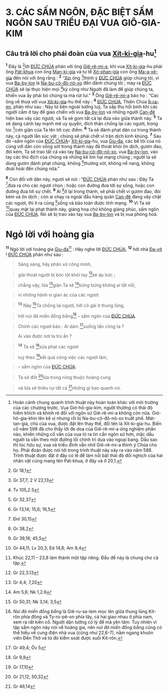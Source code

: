 # 3. CÁC SẤM NGÔN, ĐẶC BIỆT SẤM NGÔN SAU TRIỀU ĐẠI VUA GIÔ-GIA-KIM

## Câu trả lời cho phái đoàn của vua [Xít-ki-gia]()-hu[^1]
<sup><b>1</b></sup> Đây là [^1*]lời [ĐỨC CHÚA]() phán với ông [Giê-rê-mi-a](), khi vua [Xít-ki-gia]()-hu phái ông [Pát-khua]() con ông [Man-ki-gia]() và tư tế [Xơ-phan-gia]() con ông [Ma-a-xê-gia]() đến nói với ông rằng : <sup><b>2</b></sup> “[Xin]() ông [^2*]thỉnh ý [ĐỨC CHÚA]() giúp chúng tôi, vì vua [Ba-by-lon]() là [Na-bu-cô-đô-nô-xo]() đến đánh chúng tôi ; may ra [ĐỨC CHÚA]() sẽ lại thực hiện mọi [^3*]kỳ công như Người đã làm để giúp chúng ta, khiến vua ấy phải bỏ chúng ta mà rút lui.” <sup><b>3</b></sup> Ông [Giê-rê-mi-a]() bảo họ : “Các ông về thưa với vua [Xít-ki-gia]()-hu thế này : <sup><b>4</b></sup> [ĐỨC CHÚA](), Thiên Chúa [Ít-ra-en](), phán như sau : Này từ bên ngoài tường luỹ, Ta sắp thu hồi binh khí các người cầm ở tay để giao chiến với vua [Ba-by-lon]() và những người [Can-đê]() hiện bao vây các ngươi, và Ta sẽ gom tất cả lại đưa vào giữa thành này. <sup><b>5</b></sup> Ta sẽ dang cánh tay mạnh mẽ uy quyền, đích thân chống lại các ngươi, trong lúc [^4*]cơn giận của Ta lên tới cực điểm. <sup><b>6</b></sup> Ta sẽ đánh phạt dân cư trong thành này, cả người lẫn súc vật ; chúng sẽ phải chết vì trận dịch kinh khủng. <sup><b>7</b></sup> Sau đó –sấm ngôn của [ĐỨC CHÚA]()– [Xít-ki-gia]()-hu, vua [Giu-đa](), các bề tôi của nó cùng với dân còn sống sót trong thành này đã thoát khỏi ôn dịch, gươm đao, đói kém, Ta sẽ trao tất cả vào tay [Na-bu-cô-đô-nô-xo](), vua [Ba-by-lon](), vào tay các thù địch của chúng và những kẻ tìm hại mạng chúng ; người ta sẽ dùng gươm đánh phạt chúng, không [^5*]thương xót, không nể nang, không đoái hoài đến chúng nữa.”

<sup><b>8</b></sup> Còn đối với dân này, ngươi sẽ nói : “[ĐỨC CHÚA]() phán như sau : Đây Ta [^6*]đưa ra cho các ngươi chọn : hoặc con đường đưa tới sự sống, hoặc con đường đưa tới sự chết. <sup><b>9</b></sup> Ai [^7*]ở lại trong thành, sẽ phải chết vì gươm đao, đói kém và ôn dịch ; còn ai chạy ra ngoài đầu hàng quân [Can-đê]() đang vây chặt các ngươi, thì ít ra cũng [^8*]sống và bảo toàn được tính mạng. <sup><b>10</b></sup> Vì Ta sẽ [^9*]quay mặt lại phạt thành này, giáng hoạ chứ không giáng phúc, sấm ngôn của [ĐỨC CHÚA](). Nó sẽ bị trao vào tay vua [Ba-by-lon]() và bị vua phóng hoả.


# Ngỏ lời với hoàng gia
<sup><b>11</b></sup> Ngỏ lời với hoàng gia [Giu-đa]()[^2] : Hãy nghe lời [ĐỨC CHÚA](), <sup><b>12</b></sup> hỡi nhà [Đa-vít]() ! [ĐỨC CHÚA]() phán như sau :


> Sáng sáng, hãy phân xử công minh,
>


> giải thoát người bị bóc lột khỏi tay [^10*]kẻ áp bức ;
>


> chẳng vậy, lửa [^11*]giận Ta sẽ [^12*]bừng bừng không ai tắt nổi,
>


> vì những hành vi gian ác của các ngươi.
>


> <sup><b>13</b></sup> Này [^13*]Ta chống lại ngươi, hỡi cô gái ở thung lũng,
>


> hỡi núi đá miền đồng bằng[^3] – sấm ngôn của [ĐỨC CHÚA]().
>


> Chính các ngươi bảo : Ai dám [^14*]xuống tấn công ta ?
>


> Ai vào được nơi ta trú ẩn ?
>


> <sup><b>14</b></sup> Ta sẽ [^15*]sửa phạt các ngươi
>


> tuỳ theo [^16*]kết quả công việc các ngươi làm,
>


> – sấm ngôn của [ĐỨC CHÚA]().
>


> Ta sẽ đốt [^17*]lửa trong rừng thuộc hoàng cung
>


> và lửa sẽ thiêu rụi tất cả [^18*]những gì bao quanh nó.
>

[^1]: Hoàn cảnh chung quanh trình thuật này hoàn toàn khác với môi trường của các chương trước. Vua Giơ-hô-gia-kim, người thường có thái độ hiềm khích và khinh rẻ đối với ngôn sứ Giê-rê-mi-a không còn nữa. Giơ-hô-gia-khin lên kế vị nhưng rồi bị Na-bu-cô-đô-nô-xo truất phế. Mát-tan-gia, chú của vua, được đặt lên thay thế, đổi tên là Xít-ki-gia-hu. Biến cố năm 598 đã cho thấy lời đe doạ của Giê-rê-mi-a ứng nghiệm phần nào, khiến những cố vấn của vua tỏ ra tin cẩn ngôn sứ hơn, mặc dầu người ta vẫn theo một đường lối chính trị dựa vào ngoại bang. Dầu sao thì lúc hữu sự, vua và triều đình vẫn nhờ Giê-rê-mi-a thỉnh ý Chúa cho họ. Phái đoàn được nói tới trong trình thuật này xảy ra vào năm 588. Trình thuật được đặt ở đây có lẽ để làm nổi bật thái độ đối nghịch của hai nhân vật cùng mang tên Pát-khua, ở đây và ở 20,1.
[^2]: Khúc 22,11 – 23,8 làm thành một tập riêng. Đầu đề này là chung cho cả tập.
[^3]: *Núi đá miền đồng bằng* là Giê-ru-sa-lem mọc lên giữa thung lũng Kít-rôn phía đông và Ty-ro-pê-on phía tây, cả hai giao nhau ở phía nam, xem ra rất kiên cố. Người dân tưởng có lý để mà yên tâm. Tuy nhiên vì tập sấm ngôn này nói về hoàng gia, nên *núi đá miền đồng bằng* cũng có thể hiểu về cung điện nhà vua (cũng như 22,6-7), nằm ngang khuôn viên Đền Thờ và từ đó kiểm soát được suối Kít-rôn.
[^1*]: Gr 18,1
[^2*]: Gr 37,7; 2 V 22,13
[^3*]: Tv 105,2.5
[^4*]: Gr 32,37
[^5*]: Gr 13,14; 15,6; 16,5
[^6*]: Đnl 30,15
[^7*]: Gr 38,2
[^8*]: Gr 39,18; 45,5
[^9*]: Gr 44,11; Lv 20,3; Ed 14,8; Am 9,4
[^10*]: Gr 22,3.13
[^11*]: Gr 4,4; 7,20
[^12*]: Am 5,6; Nk 1,2.6
[^13*]: Gr 50,31; Nk 3,14; 3,5
[^14*]: Gr 49,4; Ôv 5
[^15*]: Gr 9,8
[^16*]: Gr 17,10
[^17*]: Gr 21,12; 50,32
[^18*]: Gr 46,14